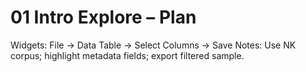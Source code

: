 # 01 Intro Explore – Plan
Widgets: File → Data Table → Select Columns → Save
Notes: Use NK corpus; highlight metadata fields; export filtered sample.
